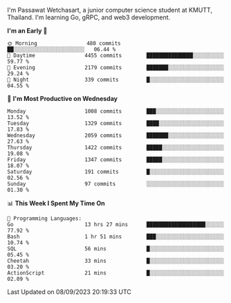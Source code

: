 
I'm Passawat Wetchasart, a junior computer science student at KMUTT, Thailand. I'm learning Go, gRPC, and web3 development.



<!--START_SECTION:waka-->
**I'm an Early 🐤** 

```text
🌞 Morning                480 commits         ██░░░░░░░░░░░░░░░░░░░░░░░   06.44 % 
🌆 Daytime                4455 commits        ███████████████░░░░░░░░░░   59.77 % 
🌃 Evening                2179 commits        ███████░░░░░░░░░░░░░░░░░░   29.24 % 
🌙 Night                  339 commits         █░░░░░░░░░░░░░░░░░░░░░░░░   04.55 % 
```
📅 **I'm Most Productive on Wednesday** 

```text
Monday                   1008 commits        ███░░░░░░░░░░░░░░░░░░░░░░   13.52 % 
Tuesday                  1329 commits        ████░░░░░░░░░░░░░░░░░░░░░   17.83 % 
Wednesday                2059 commits        ███████░░░░░░░░░░░░░░░░░░   27.63 % 
Thursday                 1422 commits        █████░░░░░░░░░░░░░░░░░░░░   19.08 % 
Friday                   1347 commits        █████░░░░░░░░░░░░░░░░░░░░   18.07 % 
Saturday                 191 commits         █░░░░░░░░░░░░░░░░░░░░░░░░   02.56 % 
Sunday                   97 commits          ░░░░░░░░░░░░░░░░░░░░░░░░░   01.30 % 
```


📊 **This Week I Spent My Time On** 

```text
💬 Programming Languages: 
Go                       13 hrs 27 mins      ███████████████████░░░░░░   77.92 % 
Bash                     1 hr 51 mins        ███░░░░░░░░░░░░░░░░░░░░░░   10.74 % 
SQL                      56 mins             █░░░░░░░░░░░░░░░░░░░░░░░░   05.45 % 
Cheetah                  33 mins             █░░░░░░░░░░░░░░░░░░░░░░░░   03.20 % 
ActionScript             21 mins             █░░░░░░░░░░░░░░░░░░░░░░░░   02.09 % 
```


 Last Updated on 08/09/2023 20:19:33 UTC
<!--END_SECTION:waka-->

<!--
**markpassawat/markpassawat** is a ✨ _special_ ✨ repository because its `README.md` (this file) appears on your GitHub profile.

Here are some ideas to get you started:

- 🔭 I’m currently working on ...
- 🌱 I’m currently learning ...
- 👯 I’m looking to collaborate on ...
- 🤔 I’m looking for help with ...
- 💬 Ask me about ...
- 📫 How to reach me: ...
- 😄 Pronouns: He/Him
- ⚡ Fun fact: ...
-->
